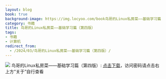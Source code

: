 ```yaml
---
layout: blog
book: true
background-image: https://img.locyoo.com/book鸟哥的Linux私房菜——基础学习篇（第四版）.jpg
category: 书籍
title: 鸟哥的Linux私房菜——基础学习篇（第四版）
tags:
- 书籍
- 计算机
redirect_from:
  - /2024/03/鸟哥的Linux私房菜——基础学习篇（第四版）/
---
```

![](https://img.locyoo.com/book鸟哥的Linux私房菜——基础学习篇（第四版）.jpg)
鸟哥的Linux私房菜——基础学习篇（第四版）: <a name = "ref1" href="https://url18.ctfile.com/f/50983618-1045048543-86940e?p=3619">点击下载</a>，访问密码请点击右上方“关于”自行查看